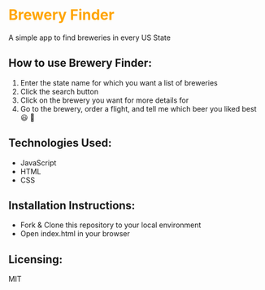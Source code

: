 # <span style="color:orange">Brewery Finder</span>
A simple app to find breweries in every US State

## How to use Brewery Finder:
1. Enter the state name for which you want a list of breweries
2. Click the search button
3. Click on the brewery you want for more details for
4. Go to the brewery, order a flight, and tell me which beer you liked best 😃 🍻

## Technologies Used:
* JavaScript
* HTML
* CSS

## Installation Instructions: 
* Fork & Clone this repository to your local environment
* Open index.html in your browser

## Licensing: 
MIT
